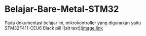 # Belajar-Bare-Metal-STM32
Pada dokumentasi belajar ini, mikrokontroller yang digunakan yaitu STM32F411-CEU6 Black pill
![alt text]([image link](https://github.com/AzisMuhajar/Belajar-Bare-Metal-STM32/blob/main/images/STM32F411CEU6_WeAct_Black_Pill_V2.0-2.jpg?raw=true)
